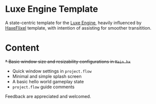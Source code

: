 # Luxe Engine Template
A state-centric template for the [Luxe Engine](http://luxeengine.com/), heavily influenced by [HaxeFlixel](http://haxeflixel.com/) template, with intention of assisting for smoother transitition.

# Content
~~* Basic window size and resizability configurations in ```Main.hx```~~
* Quick window settings in ```project.flow```
* Minimal and simple splash screen
* A basic hello world gameplay state
* ```project.flow``` guide comments

Feedback are appreciated and welcomed.